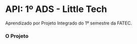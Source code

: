 # API: 1º ADS - Little Tech

Aprendizado por Projeto Integrado do 1º semestre da FATEC.
  
<h3> O Projeto</h3>
